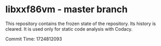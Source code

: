 # libxxf86vm - master branch

This repository contains the frozen state of the repository.
Its history is cleared. It is used only for static code
analysis with Codacy.

Commit Time: 1724812093